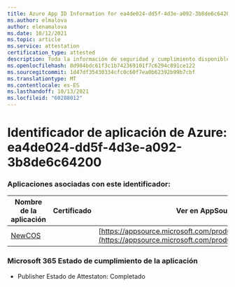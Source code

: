 ```yaml
---
title: Azure App ID Information for ea4de024-dd5f-4d3e-a092-3b8de6c64200
ms.author: elmalova
author: elenamalova
ms.date: 10/12/2021
ms.topic: article
ms.service: attestation
certification_type: attested
description: Toda la información de seguridad y cumplimiento disponible para ea4de024-dd5f-4d3e-a092-3b8de6c64200.
ms.openlocfilehash: 8d984bdc61f3c1b742369101f7c6294c891ce122
ms.sourcegitcommit: 1d47df35430334cfc0c60f7ea0b62392b99b7cbf
ms.translationtype: MT
ms.contentlocale: es-ES
ms.lasthandoff: 10/13/2021
ms.locfileid: "60288012"
---
```

# <a name="azure-app-id-ea4de024-dd5f-4d3e-a092-3b8de6c64200"></a>Identificador de aplicación de Azure: ea4de024-dd5f-4d3e-a092-3b8de6c64200


### <a name="apps-associated-with-this-id"></a>Aplicaciones asociadas con este identificador:
| **Nombre de la aplicación** | **Certificado** | **Ver en AppSource** |
|--------------|---------------|-----------------------|
| [NewCOS](https://docs.microsoft.com/microsoft-365-app-certification/forward/WA200001104) |  | [https://appsource.microsoft.com/product/office/WA200001104](https://appsource.microsoft.com/product/office/WA200001104) |

### <a name="microsoft-365-app-compliance-status"></a>Microsoft 365 Estado de cumplimiento de la aplicación
- Publisher Estado de Attestaton: Completado
